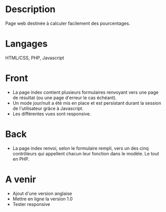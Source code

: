 # Description
Page web destinée à calculer facilement des pourcentages.
# Langages
HTML/CSS, PHP, Javascript
# Front
- La page index contient plusieurs formulaires renvoyant vers une page de résultat (ou une page d'erreur le cas échéant).
- Un mode jour/nuit a été mis en place et est persistant durant la session de l'utilisateur grâce à Javascript.
- Les différentes vues sont responsive.
# Back
- La page index renvoi, selon le formulaire rempli, vers un des cinq contrôleurs qui appellent chacun leur fonction dans le modèle. Le tout en PHP.
# A venir
- Ajout d'une version anglaise
- Mettre en ligne la version 1.0
- Tester responsive
